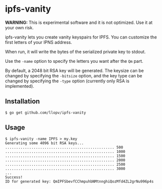 # ipfs-vanity

**WARNING:** This is experimental software and it is not optimized. Use it at
your own risk.

ipfs-vanity lets you create vanity keyspairs for IPFS. You can customize the
first letters of your IPNS address.

When run, it will write the bytes of the serialized private key to stdout.

Use the `-name` option to specify the letters you want after the `Qm` part.

By default, a 2048 bit RSA key will be generated. The keysize can be changed by
specifying the `-bitsize` option, and the key type can be changed by specifying
the `-type` option (currently only RSA is implemented).

## Installation
```
$ go get github.com/llopv/ipfs-vanity
```

## Usage
```
$ ipfs-vanity -name IPFS > my.key
Generating some 4096 bit RSA keys...
.................................................. 500
.................................................. 1000
.................................................. 1500
.................................................. 2000
.................................................. 2500
.................................................. 3000
...
Success!
ID for generated key: QmIPFSbevfCChmpuhbNMtnnghiQozMfd4ZL2grNu996p4s
```

